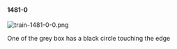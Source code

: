 #### 1481-0
![train-1481-0-0.png](https://github.com/lil-lab/nlvr/raw/master/nlvr/train/images/2/train-1481-0-0.png "train-1481-0-0.png")

One of the grey box has a black circle touching the edge